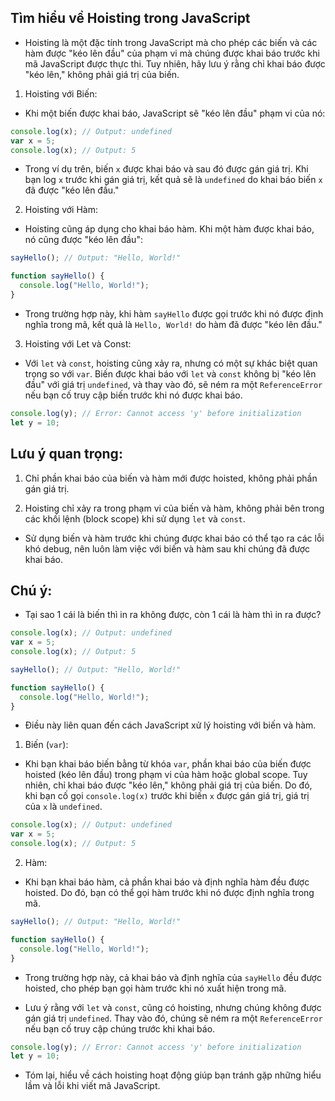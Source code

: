 ## Tìm hiểu về Hoisting trong JavaScript

- Hoisting là một đặc tính trong JavaScript mà cho phép các biến và các hàm được "kéo lên đầu" của
  phạm vi mà chúng được khai báo trước khi mã JavaScript được thực thi. Tuy nhiên, hãy lưu ý rằng
  chỉ khai báo được "kéo lên," không phải giá trị của biến.

1. Hoisting với Biến:

- Khi một biến được khai báo, JavaScript sẽ "kéo lên đầu" phạm vi của nó:

```js
console.log(x); // Output: undefined
var x = 5;
console.log(x); // Output: 5
```

- Trong ví dụ trên, biến `x` được khai báo và sau đó được gán giá trị. Khi bạn log `x` trước khi gán
  giá trị, kết quả sẽ là `undefined` do khai báo biến `x` đã được "kéo lên đầu."

2. Hoisting với Hàm:

- Hoisting cũng áp dụng cho khai báo hàm. Khi một hàm được khai báo, nó cũng được "kéo lên đầu":

```js
sayHello(); // Output: "Hello, World!"

function sayHello() {
  console.log("Hello, World!");
}
```

- Trong trường hợp này, khi hàm `sayHello` được gọi trước khi nó được định nghĩa trong mã, kết quả
  là `Hello, World!` do hàm đã được "kéo lên đầu."

3. Hoisting với Let và Const:

- Với `let` và `const`, hoisting cũng xảy ra, nhưng có một sự khác biệt quan trọng so với `var`.
  Biến được khai báo với `let` và `const` không bị "kéo lên đầu" với giá trị `undefined`, và thay
  vào đó, sẽ ném ra một `ReferenceError` nếu bạn cố truy cập biến trước khi nó được khai báo.

```js
console.log(y); // Error: Cannot access 'y' before initialization
let y = 10;
```

## Lưu ý quan trọng:

1. Chỉ phần khai báo của biến và hàm mới được hoisted, không phải phần gán giá trị.

2. Hoisting chỉ xảy ra trong phạm vi của biến và hàm, không phải bên trong các khối lệnh (block
   scope) khi sử dụng `let` và `const`.

- Sử dụng biến và hàm trước khi chúng được khai báo có thể tạo ra các lỗi khó debug, nên luôn làm
  việc với biến và hàm sau khi chúng đã được khai báo.

## Chú ý:

- Tại sao 1 cái là biến thì in ra không được, còn 1 cái là hàm thì in ra được?

```js
console.log(x); // Output: undefined
var x = 5;
console.log(x); // Output: 5
```

```js
sayHello(); // Output: "Hello, World!"

function sayHello() {
  console.log("Hello, World!");
}
```

- Điều này liên quan đến cách JavaScript xử lý hoisting với biến và hàm.

1. Biến (`var`):

- Khi bạn khai báo biến bằng từ khóa `var`, phần khai báo của biến được hoisted (kéo lên đầu) trong
  phạm vi của hàm hoặc global scope. Tuy nhiên, chỉ khai báo được "kéo lên," không phải giá trị của
  biến. Do đó, khi bạn cố gọi `console.log(x)` trước khi biến `x` được gán giá trị, giá trị của `x`
  là `undefined`.

```js
console.log(x); // Output: undefined
var x = 5;
console.log(x); // Output: 5
```

2. Hàm:

- Khi bạn khai báo hàm, cả phần khai báo và định nghĩa hàm đều được hoisted. Do đó, bạn có thể gọi
  hàm trước khi nó được định nghĩa trong mã.

```js
sayHello(); // Output: "Hello, World!"

function sayHello() {
  console.log("Hello, World!");
}
```

- Trong trường hợp này, cả khai báo và định nghĩa của `sayHello` đều được hoisted, cho phép bạn gọi
  hàm trước khi nó xuất hiện trong mã.

- Lưu ý rằng với `let` và `const`, cũng có hoisting, nhưng chúng không được gán giá trị `undefined`.
  Thay vào đó, chúng sẽ ném ra một `ReferenceError` nếu bạn cố truy cập chúng trước khi khai báo.

```js
console.log(y); // Error: Cannot access 'y' before initialization
let y = 10;
```

- Tóm lại, hiểu về cách hoisting hoạt động giúp bạn tránh gặp những hiểu lầm và lỗi khi viết mã
  JavaScript.
